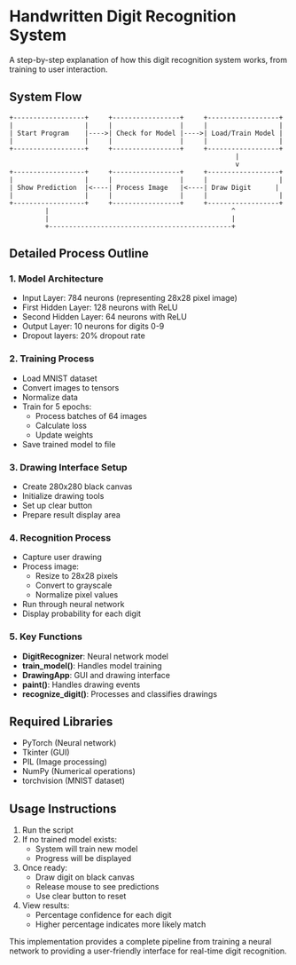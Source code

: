 # Handwritten Digit Recognition System

A step-by-step explanation of how this digit recognition system works, from training to user interaction.

## System Flow

```
+------------------+     +-----------------+     +------------------+
|                  |     |                 |     |                  |
| Start Program    |---->| Check for Model |---->| Load/Train Model |
|                  |     |                 |     |                  |
+------------------+     +-----------------+     +------------------+
                                                         |
                                                         v
+------------------+     +-----------------+     +------------------+
|                  |     |                 |     |                  |
| Show Prediction  |<----| Process Image   |<----| Draw Digit      |
|                  |     |                 |     |                  |
+------------------+     +-----------------+     +------------------+
         |                                              ^
         |                                              |
         +----------------------------------------------+
```

## Detailed Process Outline

### 1. Model Architecture
   * Input Layer: 784 neurons (representing 28x28 pixel image)
   * First Hidden Layer: 128 neurons with ReLU
   * Second Hidden Layer: 64 neurons with ReLU
   * Output Layer: 10 neurons for digits 0-9
   * Dropout layers: 20% dropout rate

### 2. Training Process
   * Load MNIST dataset
   * Convert images to tensors
   * Normalize data
   * Train for 5 epochs:
     - Process batches of 64 images
     - Calculate loss
     - Update weights
   * Save trained model to file

### 3. Drawing Interface Setup
   * Create 280x280 black canvas
   * Initialize drawing tools
   * Set up clear button
   * Prepare result display area

### 4. Recognition Process
   * Capture user drawing
   * Process image:
     - Resize to 28x28 pixels
     - Convert to grayscale
     - Normalize pixel values
   * Run through neural network
   * Display probability for each digit

### 5. Key Functions
   * **DigitRecognizer**: Neural network model
   * **train_model()**: Handles model training
   * **DrawingApp**: GUI and drawing interface
   * **paint()**: Handles drawing events
   * **recognize_digit()**: Processes and classifies drawings
## Required Libraries
- PyTorch (Neural network)
- Tkinter (GUI)
- PIL (Image processing)
- NumPy (Numerical operations)
- torchvision (MNIST dataset)

## Usage Instructions
1. Run the script
2. If no trained model exists:
   - System will train new model
   - Progress will be displayed
3. Once ready:
   - Draw digit on black canvas
   - Release mouse to see predictions
   - Use clear button to reset
4. View results:
   - Percentage confidence for each digit
   - Higher percentage indicates more likely match

This implementation provides a complete pipeline from training a neural network to providing a user-friendly interface for real-time digit recognition.
